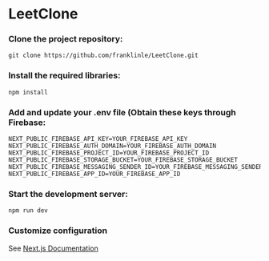 # LeetClone

### Clone the project repository:

```
git clone https://github.com/franklinle/LeetClone.git
```

### Install the required libraries:

```
npm install
```

### Add and update your .env file (Obtain these keys through Firebase:

```
NEXT_PUBLIC_FIREBASE_API_KEY=YOUR_FIREBASE_API_KEY
NEXT_PUBLIC_FIREBASE_AUTH_DOMAIN=YOUR_FIREBASE_AUTH_DOMAIN
NEXT_PUBLIC_FIREBASE_PROJECT_ID=YOUR_FIREBASE_PROJECT_ID
NEXT_PUBLIC_FIREBASE_STORAGE_BUCKET=YOUR_FIREBASE_STORAGE_BUCKET
NEXT_PUBLIC_FIREBASE_MESSAGING_SENDER_ID=YOUR_FIREBASE_MESSAGING_SENDER_ID
NEXT_PUBLIC_FIREBASE_APP_ID=YOUR_FIREBASE_APP_ID

```

### Start the development server:

```
npm run dev
```

### Customize configuration

See [Next.js Documentation](https://nextjs.org/docs)
